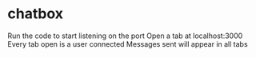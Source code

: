 # chatbox
Run the code to start listening on the port
Open a tab at localhost:3000
Every tab open is a user connected
Messages sent will appear in all tabs
